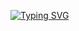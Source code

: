 [![Typing SVG](https://readme-typing-svg.demolab.com?font=Fira+Code&size=32&pause=1000&color=4DF710&center=true&width=435&lines=Marc+Wolpert)](https://git.io/typing-svg)
<!--
**MarcWolpert/MarcWolpert** is a ✨ _special_ ✨ repository because its `README.md` (this file) appears on your GitHub profile.

Here are some ideas to get you started:

- 🔭 I’m currently working on ...
- 🌱 I’m currently learning ...
- 👯 I’m looking to collaborate on ...
- 🤔 I’m looking for help with ...
- 💬 Ask me about ...
- 📫 How to reach me: ...
- 😄 Pronouns: ...
- ⚡ Fun fact: ...
-->
